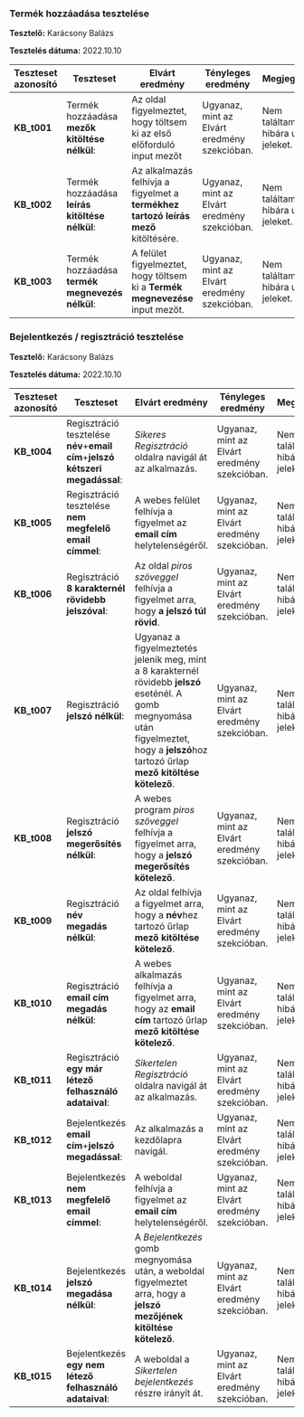 ### Termék hozzáadása tesztelése

**Tesztelő:** Karácsony Balázs

**Tesztelés dátuma:** 2022.10.10

| Teszteset azonosító | Teszteset | Elvárt eredmény | Tényleges eredmény | Megjegyzés |
| ------------------- | --------- | --------------- | ------------------ | ---------- |
| __KB_t001__ | Termék hozzáadása __mezők kitöltése nélkül__: | Az oldal figyelmeztet, hogy töltsem ki az első előforduló input mezőt | Ugyanaz, mint az Elvárt eredmény szekcióban. | Nem találtam hibára utaló jeleket. |
| __KB_t002__ | Termék hozzáadása __leírás kitöltése nélkül__: | Az alkalmazás felhívja a figyelmet a **termékhez tartozó leírás mező** kitöltésére. | Ugyanaz, mint az Elvárt eredmény szekcióban. | Nem találtam hibára utaló jeleket. |
| __KB_t003__ | Termék hozzáadása __termék megnevezés nélkül__: | A felület figyelmeztet, hogy töltsem ki a **Termék megnevezése** input mezőt. | Ugyanaz, mint az Elvárt eredmény szekcióban. | Nem találtam hibára utaló jeleket. |


### Bejelentkezés / regisztráció tesztelése

**Tesztelő:** Karácsony Balázs

**Tesztelés dátuma:** 2022.10.10

| Teszteset azonosító | Teszteset | Elvárt eredmény | Tényleges eredmény | Megjegyzés |
| ------------------- |-----------|-----------------| ------------------ | ---------- |
| __KB_t004__ | Regisztráció tesztelése __név__+__email cím__+__jelszó kétszeri megadással__: | *Sikeres Regisztráció* oldalra navigál át az alkalmazás. | Ugyanaz, mint az Elvárt eredmény szekcióban. | Nem találtam hibára utaló jeleket. |
| __KB_t005__ | Regisztráció tesztelése __nem megfelelő email címmel__: | A webes felület felhívja a figyelmet az **email cím** helytelenségéről. | Ugyanaz, mint az Elvárt eredmény szekcióban. | Nem találtam hibára utaló jeleket. |
| __KB_t006__ | Regisztráció __8 karakternél rövidebb jelszóval__: | Az oldal *piros szöveggel* felhívja a figyelmet arra, hogy __a jelszó túl rövid__. | Ugyanaz, mint az Elvárt eredmény szekcióban. | Nem találtam hibára utaló jeleket. |
| __KB_t007__ | Regisztráció __jelszó nélkül__: | Ugyanaz a figyelmeztetés jelenik meg, mint a 8 karakternél rövidebb **jelszó** eseténél. A gomb megnyomása után figyelmeztet, hogy a **jelszó**hoz tartozó űrlap __mező kitöltése kötelező__. | Ugyanaz, mint az Elvárt eredmény szekcióban. | Nem találtam hibára utaló jeleket. |
| __KB_t008__ | Regisztráció __jelszó megerősítés nélkül__: | A webes program *piros szöveggel* felhívja a figyelmet arra, hogy a __jelszó megerősítés kötelező__. | Ugyanaz, mint az Elvárt eredmény szekcióban. | Nem találtam hibára utaló jeleket. |
| __KB_t009__ | Regisztráció __név megadás nélkül__: | Az oldal felhívja a figyelmet arra, hogy a **név**hez tartozó űrlap __mező kitöltése kötelező__. | Ugyanaz, mint az Elvárt eredmény szekcióban. | Nem találtam hibára utaló jeleket. |
| __KB_t010__ | Regisztráció __email cím megadás nélkül__: | A webes alkalmazás felhívja a figyelmet arra, hogy az **email cím** tartozó űrlap __mező kitöltése kötelező__. | Ugyanaz, mint az Elvárt eredmény szekcióban. | Nem találtam hibára utaló jeleket. |
| __KB_t011__ | Regisztráció __egy már létező felhasználó adataival__: | *Sikertelen Regisztráció* oldalra navigál át az alkalmazás. | Ugyanaz, mint az Elvárt eredmény szekcióban. |  Nem találtam hibára utaló jeleket. |
| __KB_t012__ | Bejelentkezés __email cím__+__jelszó megadással__: | Az alkalmazás a kezdőlapra navigál. | Ugyanaz, mint az Elvárt eredmény szekcióban. | Nem találtam hibára utaló jeleket. |
| __KB_t013__ | Bejelentkezés __nem megfelelő email címmel__: | A weboldal felhívja a figyelmet az **email cím** helytelenségéről. | Ugyanaz, mint az Elvárt eredmény szekcióban. | Nem találtam hibára utaló jeleket. |
| __KB_t014__ | Bejelentkezés __jelszó megadása nélkül__: | A *Bejelentkezés* gomb megnyomása után, a weboldal figyelmeztet arra, hogy a __jelszó mezőjének kitöltése kötelező__. | Ugyanaz, mint az Elvárt eredmény szekcióban. | Nem találtam hibára utaló jeleket. |
| __KB_t015__ | Bejelentkezés __egy nem létező felhasználó adataival__: | A weboldal a *Sikertelen bejelentkezés* részre irányít át. | Ugyanaz, mint az Elvárt eredmény szekcióban. | Nem találtam hibára utaló jeleket. |